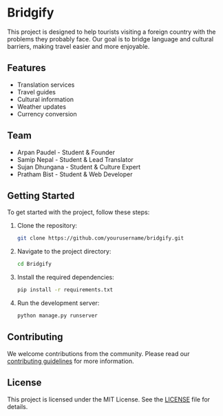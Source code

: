 # Bridgify

This project is designed to help tourists visiting a foreign country with the problems they probably face. Our goal is to bridge language and cultural barriers, making travel easier and more enjoyable.

## Features

- Translation services
- Travel guides
- Cultural information
- Weather updates
- Currency conversion

## Team

- Arpan Paudel - Student & Founder
- Samip Nepal - Student & Lead Translator
- Sujan Dhungana - Student & Culture Expert
- Pratham Bist - Student & Web Developer

## Getting Started

To get started with the project, follow these steps:

1. Clone the repository:
    ```sh
    git clone https://github.com/yourusername/bridgify.git
    ```

2. Navigate to the project directory:
    ```sh
    cd Bridgify
    ```

3. Install the required dependencies:
    ```sh
    pip install -r requirements.txt
    ```

4. Run the development server:
    ```sh
    python manage.py runserver
    ```

## Contributing

We welcome contributions from the community. Please read our [contributing guidelines](CONTRIBUTING.md) for more information.

## License

This project is licensed under the MIT License. See the [LICENSE](LICENSE) file for details.